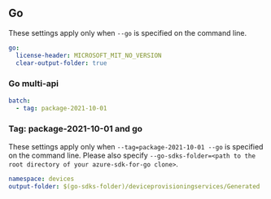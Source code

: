 ## Go

These settings apply only when `--go` is specified on the command line.

``` yaml $(go)
go:
  license-header: MICROSOFT_MIT_NO_VERSION
  clear-output-folder: true
```

### Go multi-api

``` yaml $(go) && $(multiapi)
batch:
  - tag: package-2021-10-01
```

### Tag: package-2021-10-01 and go

These settings apply only when `--tag=package-2021-10-01 --go` is specified on the command line.
Please also specify `--go-sdks-folder=<path to the root directory of your azure-sdk-for-go clone>`.

``` yaml $(tag) == 'package-2021-10-01' && $(go)
namespace: devices
output-folder: $(go-sdks-folder)/deviceprovisioningservices/Generated
```
